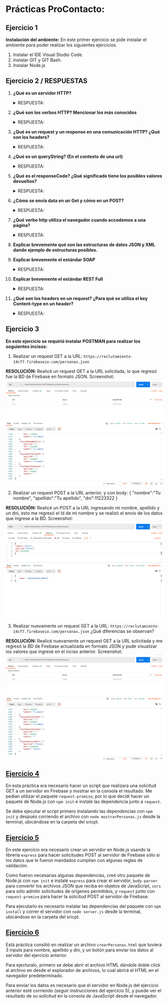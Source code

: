 # Prácticas ProContacto: #


## Ejercicio 1 


**Instalación del ambiente:** En este primer ejercicio se pide instalar el ambiente para poder realizar los siguientes ejercicios.
1.	Instalar el IDE Visual Studio Code.
2.	Instalar GIT y GIT Bash.
3.	Instalar Node.js


## Ejercicio 2 / RESPUESTAS

1.	**¿Qué es un servidor HTTP?** 
    <details>
    <summary>RESPUESTA:</summary>
    <p>Un servidor HTTP es un programa que procesa una aplicación del lado del servidor para realizar conexiones con el cliente. Este servidor se encarga de enviar         peticiones desde la conexión del cliente hasta el sistema que gestiona las peticiones para transmitir una respuesta al cliente a través de una conexión TCP. El     código recibido por el cliente se procesa a través de un navegador web (URLs) y se trasmite mediante un protocolo, generalmente HTTP.
    </p>
    </details>

2.	**¿Qué son los verbos HTTP? Mencionar los más conocidos**
    <details>
    <summary>RESPUESTA:</summary>
    <p>Son métodos de solicitudes especificas que utilizan el servicio de integración de datos en el mensaje de solicitud. Estos verbos/métodos permiten comunicar al       servidor lo que se requiere realizar con un recurso mediante una URL. Los más importantes (sobre todo para hacer aplicaciones REST) son los siguientes:

    **GET:** Se emplea para leer y recuperar representaciones de recursos específicos del servidor, en el caso de una respuesta exitosa devuelve la representación  en un     formato concreto con el cuerpo de la respuesta: HTML, XML, JSON, imágenes, JavaScript, etc. Las peticiones que usan este método sólo deben recuperar datos.         También se puede llegar a utilizar para enviar datos, pero tiene limitaciones. La información es mostrada en la URL. Además, es un método idempotente. 

    **POST:** Este método se utiliza para enviar datos a un servidor, es utilizado para la creación de recursos. Este método no muestra ninguna información en la URL,       ya que esta oculta. Llamar este método varias veces puede causar efectos secundarios en el servidor, como enviar la misma orden varias veces. 

    **PUT:** Se utiliza para actualizar y crear contenidos, reemplazando la anterior representación del elemento de destino con los datos de la nueva petición, siendo       un método idempotente. Almacena la entidad suministrada en la URL indicado. Si la entidad no existe, se crea. Si la entidad existe, se actualiza.

    **DELETE:** Este método se utiliza para eliminar un recurso específico de una ubicación dada por la URL.

    **HEAD:** Este método se utiliza para obtener una respuesta idéntica a la de una petición GET, pero sin el cuerpo de la respuesta. El servidor responde con líneas y     headers (únicamente los metadatos de la cabecera).

3.	**¿Qué es un request y un response en una comunicación HTTP? ¿Qué son los headers?**
    <details>
    <summary>RESPUESTA:</summary>
    <p>
    
    Un **request** es un mensaje/petición enviado por un cliente para iniciar una acción en el servidor.
    
    Un **response** es la respuesta del servidor hacia el cliente habiendo recibido un request previo. 
    
    Los **headers** son la parte central de los HTTP request y response, ya que transmiten información acerca del navegador del cliente, la página solicitada, del           servidor, etc. La primera línea del header (request) es el request y el resto son headers HTTP, mientras que en un header (response) la primera línea es el  Status     Code y el resto es información de la respuesta del servidor. De esta forma, los headers permiten al cliente enviar información adicional junto con una petición     o respuesta.</p>
    </details>

4.	**¿Qué es un queryString? (En el contexto de una url)**
    <details>
    <summary>RESPUESTA:</summary>
    <p>  Es una cadena de consulta,  son los datos que se envían a través de la URL al realizar un request a una página web. Esto para que el servidor web pueda acceder     y manejar la información. Después del símbolo ? aparecen parejas de datos enviados. </p>
    </details>

5.	**¿Qué es el responseCode? ¿Qué significado tiene los posibles valores devueltos?**
    <details>
    <summary>RESPUESTA:</summary>
    <p>Los responseCode o Status Code, son una serie de códigos de tres cifras estandarizados y que dependen de la respuesta HTTP, indican si se ha completado         satisfactoriamente la solicitud o no.
    Los posibles valores devueltos: 
    <ul>
    <li>Respuestas informativas (100–199)</li>
    <li>Respuestas satisfactorias (200–299)</li>
    <li>Redirecciones (300–399)</li>
    <li>Errores de los clientes (400–499)</li>
    <li>Errores de los servidores (500–599)</li>    
    </ul>
    </p>
    </details>


6.	**¿Cómo se envía data en un Get y cómo en un POST?** 
    <details>
    <summary>RESPUESTA:</summary>
    <p>
        
     **GET**: Lleva los datos de forma "visible" al cliente (navegador web). El medio de envío es la URL. Los datos los puede ver cualquiera. El método GET envía la información codificada del usuario en el header del HTTP request, directamente en la URL. La página web y la información codificada se separan por un interrogante ?
     
    <ul>
    <li>El método GET envía la información en la propia URL, estando limitada a 2000 caracteres.</li>
    <li>La información es visible por lo que con este método nunca se envía información sensible.</li>
    <li>No se pueden enviar datos binarios (archivos, imágenes...).</li> 
    
    </ul>	
    <br/>
    
    **POST:** Consiste en datos "ocultos" (porque el cliente no los ve) enviados por un formulario cuyo método de envío es post. Es adecuado para formularios. Los  datos no son visibles. Con el método HTTP POST también se codifica la información, pero ésta se envía a través del body del HTTP Request, por lo que no aparece en  la URL.
    
    <ul>
    <li>El método POST no tiene límite de cantidad de información a enviar.</li>
    <li>La información proporcionada no es visible, por lo que se puede enviar información sensible.</li>
    <li>Se puede usar para enviar texto normal así como datos binarios (archivos, imágenes...).</li> 
    </ul>	
    </p>
    </details>

7.	**¿Qué verbo http utiliza el navegador cuando accedemos a una página?**
    <details>
    <summary>RESPUESTA:</summary>
    <p>El método/verbo GET para regresar la página que solicite el cliente o en definitiva un error.</p>
    </details>

8.	**Explicar brevemente qué son las estructuras de datos JSON y XML dando ejemplo de estructuras posibles.**
9.	**Explicar brevemente el estándar SOAP**
    <details>
    <summary>RESPUESTA:</summary>
    <p>
      
    **SOAP** es un estándar basado en XML para la transmisión de mensajes en HTTP y otros protocolos de Internet. Es un protocolo ligero para el intercambio de         información en un entorno descentralizado y distribuido. Se basa en XML y consta de tres partes:
    
    <ul>
    <li>Un sobre que define una infraestructura para describir el contenido del mensaje y cómo procesarlo.</li>
    <li>Un conjunto de normas de codificación para expresar instancias de tipos de datos definidos por la aplicación.</li>
    <li>Una convención para representar llamadas y respuestas a procedimiento remoto.</li>  
    </ul>	
    <br/>

    **SOAP** permite el enlace y la utilización de servicios Web encontrados definiendo una ruta de mensaje para el direccionamiento de mensajes. Se puede utilizar     SOAP para consultar UDDI para servicios Web.</p>
         </details>



10.	**Explicar brevemente el estándar REST Full**
    <details>
    <summary>RESPUESTA:</summary>
    <p>
    Es una arquitectura para aplicaciones basadas en redes (como Internet), sus siglas significan Representational State Transfer. Los servicios Web RESTful se         basan en recursos. Un recurso es una entidad, la cual se almacena principalmente en un servidor y el cliente solicita el recurso utilizando servicios Web           RESTful. Sus principales características:
    <ul>
    <li>Tiene cinco operaciones típicas: listar, crear, leer, actualizar y borrar</li>
    <li>Cada operación requiere de dos cosas: El método URI y HTTP</li>
    <li>El URI es un sustantivo que contiene el nombre del recurso</li>
    <li>El método HTTP es un verbo</li>
    </ul>	
    </p>
    </details>


11.	**¿Qué son los headers en un request? ¿Para qué se utiliza el key Content-type en un header?**

    <details>
    <summary>RESPUESTA:</summary>
    <p>
    
    Los **headers** en un request, son los parámetros que se envían en una petición o respuesta HTTP al cliente o al servidor para proporcionar información         esencial       sobre la transacción en curso. Estas cabeceras proporcionan información mediante la sintaxis 'Cabecera: Valor' y son enviadas automáticamente por el navegador     o el servidor Web.

    **Content-Type** es la propiedad del header que se usa para indicar el media type del recurso, dice al cliente que tipo de contenido será retornado.</p>
     </details>






## Ejercicio 3

**En este ejercicio se requirió instalar POSTMAN para realizar los soguientes incisos:**

1. Realizar un request GET a la URL: `https://reclutamiento-14cf7.firebaseio.com/personas.json`

**RESOLUCIÓN:** Realicé un request GET a la URL solicitada, lo que regresó fue la BD de Firebase en formato JSON.
Screenshot:
![GET1](https://github.com/javoflores28/Practicas/blob/master/Ejercicios/ScreenShots/GET-1.png) 

2. Realizar un request POST a la URL anterior, y con body:
{
"nombre":"Tu nombre",
"apellido":"Tu apellido",
"dni":11223322
}


**RESOLUCIÓN:** Realicé un POST a la URL ingresando mi nombre, apellido y un dni, esto me regresó el Id de mi nombre y se realizó el envío de los datos que ingrese a la BD.
Screenshot:
![POST](https://github.com/javoflores28/Practicas/blob/master/Ejercicios/ScreenShots/POST1.png)

3. Realizar nuevamente un request GET a la URL: `https://reclutamiento-14cf7.firebaseio.com/personas.json` ¿Qué diferencias se observan?

**RESOLUCIÓN:** Realicé nuevamente un request GET a la URL solicitada y me regresó la BD de Firebase actualizada en formato JSON y pude visualizar los valores que ingresé en el inciso anterior. 
Screenshot:
![GET2](https://github.com/javoflores28/Practicas/blob/master/Ejercicios/ScreenShots/GET-2.png)  

## [Ejercicio 4](https://github.com/javoflores28/Practicas/blob/master/Ejercicios/mostrarPersonas.js)

En esta práctica era necesario hacer un script que realizara una solicitud GET a un servidor en Firebase y mostrar en la consola el resultado. Me pedían utilizar el paquete `request-promise`, por lo que decidí hacer un paquete de Node.js con `npm init` e instalé las dependencia junto a `request`.

Se debe ejecutar el script primero instalando las dependencias con `npm init` y después corriendo el archivo con `node mostrarPersonas.js` desde la terminal, ubicándose en la carpeta del sricpt.

## [Ejercicio 5](https://github.com/javoflores28/Practicas/blob/master/Ejercicios/servidor.js)

En este ejercicio era necesario crear un servidor en Node.js usando la librería `express` para hacer solicitudes POST al servidor de Firebase sólo si los datos que le fueron mandados cumplían con algunas reglas de validación. 

Como fueron necesarias algunas dependencias, creé otro paquete de Node.js con `npm init` e instalé `express` para crear el servidor, `body-parser` para convertir los archivos JSON que reciba en objetos de JavaScript, `cors` para sólo admitir solicitudes de orígenes permitidos, y `request` junto con `request-promise` para hacer la solicitud POST al servidor de Firebase.

Para ejecutarlo es necesario instalar las dependencias del paquete con `npm install` y correr el servidor con `node server.js` desde la terminal, ubicándose en la carpeta del sricpt.

## [Ejercicio 6](https://github.com/javoflores28/Practicas/blob/master/Ejercicios/crearPersonas.html)

Está práctica consitió en realizar un archivo `crearPersonas.html` que tuviera 3 inputs para nombre, apellido y dni, y un botón para enviar los datos al servidor del ejercicio anterior.

Para ejecturalo, primero se debe abrir el archivo HTML dándole doble click al archivo en desde el explorador de archivos, lo cual abrirá el HTML en el navegador predeterminado. 

Para enviar los datos es necesario que el servidor en Node.js del ejercicio anterior esté corriendo (seguir instrucciones del ejercicio 5), y puede ver el resultado de su solicitud en la consola de JavaScript desde el navegador.
